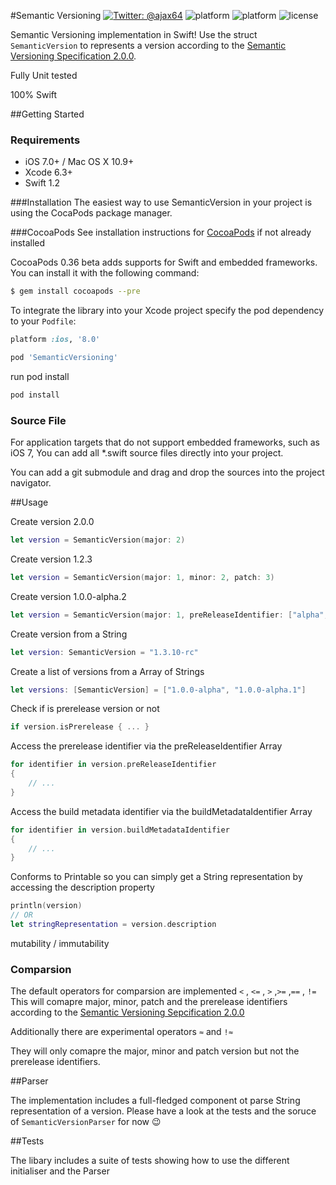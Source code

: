 #Semantic Versioning
[![Twitter: @ajax64](https://img.shields.io/badge/Author-Alexander%20Ney-00B893.svg)](https://twitter.com/ajax64)
![platform](https://img.shields.io/cocoapods/v/SemanticVersioning.svg)
![platform](https://img.shields.io/cocoapods/p/SemanticVersioning.svg)
![license](https://img.shields.io/cocoapods/l/SemanticVersioning.svg)

Semantic Versioning implementation in Swift!
Use the struct `SemanticVersion` to represents a version according to the [Semantic Versioning Specification 2.0.0](http://semver.org/spec/v2.0.0.html). 


Fully Unit tested

100% Swift
 

##Getting Started

### Requirements

- iOS 7.0+ / Mac OS X 10.9+
- Xcode 6.3+
- Swift 1.2

###Installation
The easiest way to use SemanticVersion in your project is using the CocaPods package manager.


###CocoaPods
See installation instructions for [CocoaPods](http://cocoapods.org) if not already installed

CocoaPods 0.36 beta adds supports for Swift and embedded frameworks. You can install it with the following command:

```bash
$ gem install cocoapods --pre
```

To integrate the library into your Xcode project specify the pod dependency to your `Podfile`:

```ruby
platform :ios, '8.0'

pod 'SemanticVersioning'
```

run pod install

```bash
pod install
```

### Source File

For application targets that do not support embedded frameworks, such as iOS 7, You can add all *.swift source files directly into your project. 

You can add a git submodule and drag and drop the sources into the project navigator.

##Usage

Create version 2.0.0

```Swift 
let version = SemanticVersion(major: 2)
```

Create version 1.2.3

```Swift 
let version = SemanticVersion(major: 1, minor: 2, patch: 3) 
```

Create version 1.0.0-alpha.2

```Swift
let version = SemanticVersion(major: 1, preReleaseIdentifier: ["alpha", "2"])
```

Create version from a String

```Swift
let version: SemanticVersion = "1.3.10-rc"
```

Create a list of versions from a Array of Strings

```Swift
let versions: [SemanticVersion] = ["1.0.0-alpha", "1.0.0-alpha.1"] 
```

Check if is prerelease version or not

```Swift
if version.isPrerelease { ... } 
```

Access the prerelease identifier via the preReleaseIdentifier Array

```Swift
for identifier in version.preReleaseIdentifier
{
    // ...
}
```

Access the build metadata identifier via the buildMetadataIdentifier Array

```Swift
for identifier in version.buildMetadataIdentifier
{
    // ...
} 
```

Conforms to Printable so you can simply get a String representation by accessing the description property

```Swift
println(version)
// OR
let stringRepresentation = version.description
```

mutability / immutability


### Comparsion

The default operators for comparsion are implemented
`<` , `<=` , `>` ,`>=` ,`==` , `!=`
This will comapre major, minor, patch and the prerelease identifiers according to the [Semantic Versioning Sepcification 2.0.0](http://semver.org/spec/v2.0.0.html)


Additionally there are experimental operators `≈` and `!≈`

They will only comapre the major, minor and patch version but not the prerelease identifiers.


##Parser

The implementation includes a full-fledged component ot parse String representation of a version. Please have a look at the tests and the soruce of `SemanticVersionParser` for now 😉

##Tests

The libary includes a suite of tests showing how to use the different initialiser and the Parser
